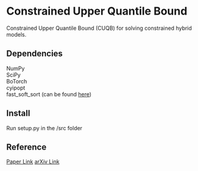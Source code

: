 Constrained Upper Quantile Bound
==================================

Constrained Upper Quantile Bound (CUQB) for solving constrained hybrid models. 

Dependencies
------------

NumPy \
SciPy \
BoTorch \
cyipopt \
fast_soft_sort (can be found [here](https://github.com/google-research/fast-soft-sort/blob/master/README.md))

Install
-------

Run setup.py in the /src folder

Reference
---------
[Paper Link](https://www.sciencedirect.com/science/article/pii/S2405896322009648)
[arXiv Link](https://arxiv.org/pdf/2305.03824.pdf)

